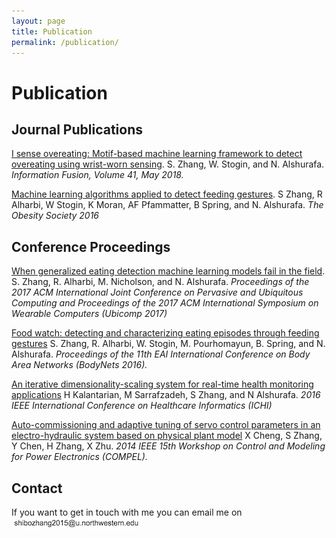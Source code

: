 ```yaml
---
layout: page
title: Publication
permalink: /publication/
---
```



# Publication

## Journal Publications

[I sense overeating: Motif-based machine learning framework to detect overeating using wrist-worn sensing][1]. 
S. Zhang, W. Stogin, and N. Alshurafa. *Information Fusion, Volume 41, May 2018.*
<!-- Authors face the important issue to detect people's overeating activity, which often causes health issues, by using wrist-worn sensors. Specifically, a machine learning framework was designed to detect and accurately count the number of feeding gestures during an eating episode to characterize each eating episode with a feeding gesture count using a 6-axis inertial wrist-worn sensor. Results show optimal result for participant-dependent models. Generalization relies on a motif-based time-point fusion classification framework. Finally, mapping feeding gesture count to caloric intake, allowed to roughly estimate whether participants overate while watching television. -->


[Machine learning algorithms applied to detect feeding gestures][4].
S Zhang, R Alharbi, W Stogin, K Moran, AF Pfammatter, B Spring, and N. Alshurafa. *The Obesity Society 2016*




## Conference Proceedings
[When generalized eating detection machine learning models fail in the field][2].
S. Zhang, R. Alharbi, M. Nicholson, and N. Alshurafa. *Proceedings of the 2017 ACM International Joint Conference on Pervasive and Ubiquitous Computing and Proceedings of the 2017 ACM International Symposium on Wearable Computers (Ubicomp 2017)*
<!-- Proceedings of the 2017 ACM International Joint Conference on Pervasive and Ubiquitous Computing and Proceedings of the 2017 ACM International Symposium on Wearable Computers, Pages 613-622. -->

<!-- In this paper we use a wrist-worn sensor to test a generalized machine learning models' reliability in detecting eating episodes through data processing. We process data from a 6-axis inertial sensor. Since most eating episodes do not occur while moving, we filter out periods of physical activity, and then use an advanced motif-based time-point fusion technique to detect feeding gestures. We also cluster each of the false alarms into four categories in an effort to identify the main behaviors that confound feeding gesture detection. This result shows clear challenges in characterizing eating episodes by using a single inertial-based wrist-worn sensor. -->


[Food watch: detecting and characterizing eating episodes through feeding gestures][3]
S. Zhang, R. Alharbi, W. Stogin, M. Pourhomayun, B. Spring, and N. Alshurafa. *Proceedings of the 11th EAI International Conference on Body Area Networks (BodyNets 2016).*
<!-- Proceedings of the 11th EAI International Conference on Body Area Networks
Pages 91-96  -->

[An iterative dimensionality-scaling system for real-time health monitoring applications][5]
H Kalantarian, M Sarrafzadeh, S Zhang, and N Alshurafa. *2016 IEEE International Conference on Healthcare Informatics (ICHI)*

[Auto-commissioning and adaptive tuning of servo control parameters in an electro-hydraulic system based on physical plant model][6]
X Cheng, S Zhang, Y Chen, H Zhang, X Zhu. *2014 IEEE 15th Workshop on Control and Modeling for Power Electronics (COMPEL).*


<!-- Study on controlling power quality based on thermodynamics modeling method for 6.3 kV power system -->

## Contact

If you want to get in touch with me you can email me on ![](/assets/images/email.png)


[1]: https://www.sciencedirect.com/science/article/pii/S1566253517304785
[2]: https://dl.acm.org/citation.cfm?id=3124409
[3]: https://dl.acm.org/citation.cfm?id=3068638
[4]: http://www.nalshurafa.com/assets/papers/49.pdf
[5]: https://ieeexplore.ieee.org/abstract/document/7776407/
[6]: https://ieeexplore.ieee.org/abstract/document/6877172/